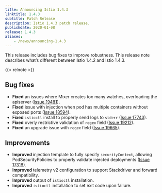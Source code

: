```yaml
---
title: Announcing Istio 1.4.3
linktitle: 1.4.3
subtitle: Patch Release
description: Istio 1.4.3 patch release.
publishdate: 2020-01-08
release: 1.4.3
aliases:
    - /news/announcing-1.4.3
---
```


This release includes bug fixes to improve robustness. This release note describes what’s different between Istio 1.4.2 and Istio 1.4.3.

{{< relnote >}}

## Bug fixes

- **Fixed** an issues where Mixer creates too many watches, overloading the apiserver ([Issue 19481](https://github.com/istio/istio/issues/19481)).
- **Fixed** issue with injection when pod has multiple containers without exposed ports ([Issue 18594](https://github.com/istio/istio/issues/18594)).
- **Fixed** `istioctl` install to properly send logs to `stderr` ([Issue 17743](https://github.com/istio/istio/issues/17743)).
- **Fixed** overly restrictive validation of `regex` field ([Issue 19212](https://github.com/istio/istio/pull/19212)).
- **Fixed** an upgrade issue with `regex` field ([Issue 19665](https://github.com/istio/istio/pull/19665)).


## Improvements

- **Improved** injection template to fully specify `securityContext`, allowing PodSecurityPolicies to properly validate injected deployments ([Issue 17318](https://github.com/istio/istio/issues/17318)).
- **Improved** telemetry v2 configuration to support Stackdriver and forward compatibility.
- **Improved** output of `istioctl` installation.
- **Improved** `istioctl` installation to set exit code upon failure.